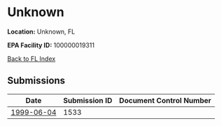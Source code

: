 # Unknown

**Location:** Unknown, FL

**EPA Facility ID:** 100000019311

[Back to FL Index](../../index.md)

## Submissions

| Date | Submission ID | Document Control Number |
|------|--------------|-------------------------|
| [1999-06-04](submissions/1533.md) | 1533 |  |
